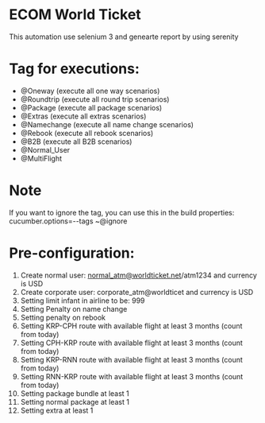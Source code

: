 # ECOM World Ticket 
This automation use selenium 3 and genearte report by using serenity

# Tag for executions:
- @Oneway (execute all one way scenarios)
- @Roundtrip (execute all round trip scenarios)
- @Package (execute all package scenarios)
- @Extras (execute all extras scenarios)
- @Namechange (execute all name change scenarios)
- @Rebook (execute all rebook scenarios)
- @B2B (execute all B2B scenarios)
- @Normal_User
- @MultiFlight

# Note
If you want to ignore the tag, you can use this in the build properties:
cucumber.options=--tags ~@ignore

# Pre-configuration:
1. Create normal user: normal_atm@worldticket.net/atm1234 and currency is USD
2. Create corporate user: corporate_atm@worldticet and currency is USD
3. Setting limit infant in airline to be: 999
4. Setting Penalty on name change
5. Setting penalty on rebook
6. Setting KRP-CPH route with available flight at least 3 months (count from today)
7. Setting CPH-KRP route with available flight at least 3 months (count from today)
8. Setting KRP-RNN route with available flight at least 3 months (count from today)
9. Setting RNN-KRP route with available flight at least 3 months (count from today)
10. Setting package bundle at least 1
11. Setting normal package at least 1
12. Setting extra at least 1

